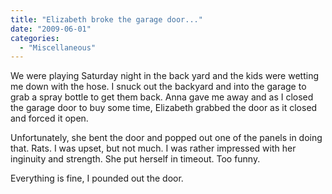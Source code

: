 ```yaml
---
title: "Elizabeth broke the garage door..."
date: "2009-06-01"
categories: 
  - "Miscellaneous"
---
```


We were playing Saturday night in the back yard and the kids were wetting me down with the hose. I snuck out the backyard and into the garage to grab a spray bottle to get them back. Anna gave me away and as I closed the garage door to buy some time, Elizabeth grabbed the door as it closed and forced it open.

Unfortunately, she bent the door and popped out one of the panels in doing that. Rats. I was upset, but not much. I was rather impressed with her inginuity and strength. She put herself in timeout. Too funny.

Everything is fine, I pounded out the door.
